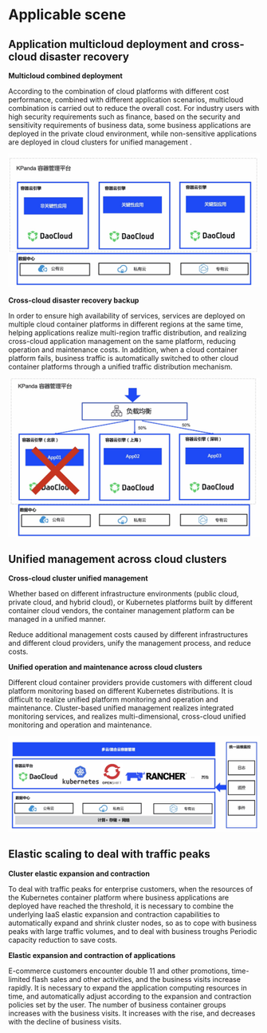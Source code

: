 # Applicable scene

## Application multicloud deployment and cross-cloud disaster recovery

**Multicloud combined deployment**

According to the combination of cloud platforms with different cost performance, combined with different application scenarios, multicloud combination is carried out to reduce the overall cost. For industry users with high security requirements such as finance, based on the security and sensitivity requirements of business data, some business applications are deployed in the private cloud environment, while non-sensitive applications are deployed in cloud clusters for unified management .

![Scenario 1](../images/sce1.jpg)

**Cross-cloud disaster recovery backup**

In order to ensure high availability of services, services are deployed on multiple cloud container platforms in different regions at the same time, helping applications realize multi-region traffic distribution, and realizing cross-cloud application management on the same platform, reducing operation and maintenance costs. In addition, when a cloud container platform fails, business traffic is automatically switched to other cloud container platforms through a unified traffic distribution mechanism.

![Scenario 2](../images/sce2.jpg)

## Unified management across cloud clusters

**Cross-cloud cluster unified management**

Whether based on different infrastructure environments (public cloud, private cloud, and hybrid cloud), or Kubernetes platforms built by different container cloud vendors, the container management platform can be managed in a unified manner.

Reduce additional management costs caused by different infrastructures and different cloud providers, unify the management process, and reduce costs.

**Unified operation and maintenance across cloud clusters**

Different cloud container providers provide customers with different cloud platform monitoring based on different Kubernetes distributions. It is difficult to realize unified platform monitoring and operation and maintenance. Cluster-based unified management realizes integrated monitoring services, and realizes multi-dimensional, cross-cloud unified monitoring and operation and maintenance.

![Scenario 3](../images/sce3.jpg)

## Elastic scaling to deal with traffic peaks

**Cluster elastic expansion and contraction**

To deal with traffic peaks for enterprise customers, when the resources of the Kubernetes container platform where business applications are deployed have reached the threshold, it is necessary to combine the underlying IaaS elastic expansion and contraction capabilities to automatically expand and shrink cluster nodes, so as to cope with business peaks with large traffic volumes, and to deal with business troughs Periodic capacity reduction to save costs.

**Elastic expansion and contraction of applications**

E-commerce customers encounter double 11 and other promotions, time-limited flash sales and other activities, and the business visits increase rapidly. It is necessary to expand the application computing resources in time, and automatically adjust according to the expansion and contraction policies set by the user. The number of business container groups increases with the business visits. It increases with the rise, and decreases with the decline of business visits.
